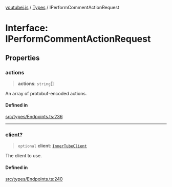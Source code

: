 [youtubei.js](../../../README.md) / [Types](../README.md) / IPerformCommentActionRequest

# Interface: IPerformCommentActionRequest

## Properties

### actions

> **actions**: `string`[]

An array of protobuf-encoded actions.

#### Defined in

[src/types/Endpoints.ts:236](https://github.com/LuanRT/YouTube.js/blob/305a398158a6cac82e6ef288fed4bf1661c89d52/src/types/Endpoints.ts#L236)

***

### client?

> `optional` **client**: [`InnerTubeClient`](../type-aliases/InnerTubeClient.md)

The client to use.

#### Defined in

[src/types/Endpoints.ts:240](https://github.com/LuanRT/YouTube.js/blob/305a398158a6cac82e6ef288fed4bf1661c89d52/src/types/Endpoints.ts#L240)
